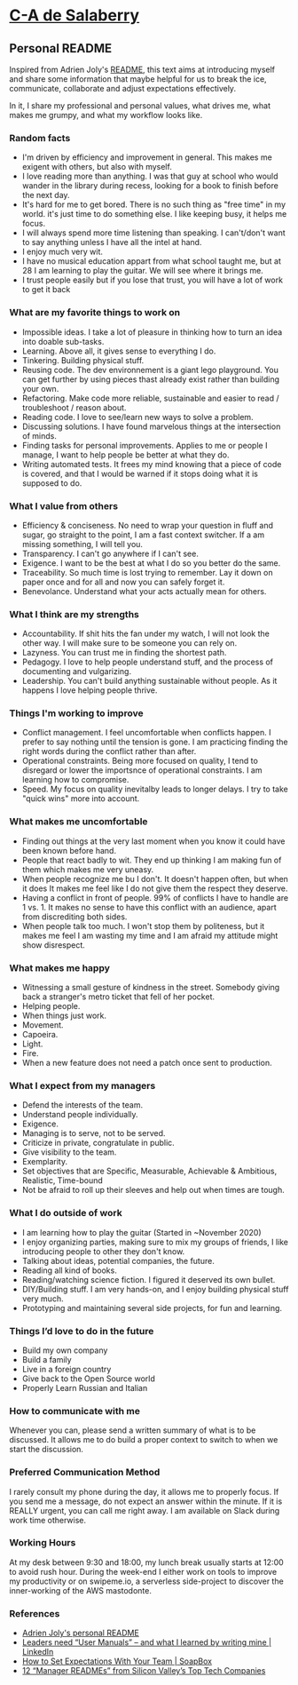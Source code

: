 [C-A de Salaberry](https://cadesalaberry.github.io)
==========

## Personal README

Inspired from Adrien Joly's [README](https://github.com/adrienjoly/adrienjoly.github.com), this text aims at introducing myself and share some information that maybe helpful for us to break the ice, communicate, collaborate and adjust expectations effectively.

In it, I share my professional and personal values, what drives me, what makes me grumpy, and what my workflow looks like.


### Random facts

- I'm driven by efficiency and improvement in general. This makes me exigent with others, but also with myself.
- I love reading more than anything. I was that guy at school who would wander in the library during recess, looking for a book to finish before the next day.
- It's hard for me to get bored. There is no such thing as "free time" in my world. it's just time to do something else. I like keeping busy, it helps me focus.
- I will always spend more time listening than speaking. I can't/don't want to say anything unless I have all the intel at hand.
- I enjoy much very wit.
- I have no musical education appart from what school taught me, but at 28 I am learning to play the guitar. We will see where it brings me.
- I trust people easily but if you lose that trust, you will have a lot of work to get it back 


### What are my favorite things to work on

- Impossible ideas. I take a lot of pleasure in thinking how to turn an idea into doable sub-tasks.
- Learning. Above all, it gives sense to everything I do.
- Tinkering. Building physical stuff.
- Reusing code. The dev environnement is a giant lego playground. You can get further by using pieces thast already exist rather than building your own.
- Refactoring. Make code more reliable, sustainable and easier to read / troubleshoot / reason about.
- Reading code. I love to see/learn new ways to solve a problem.
- Discussing solutions. I have found marvelous things at the intersection of minds.
- Finding tasks for personal improvements. Applies to me or people I manage, I want to help people be better at what they do.
- Writing automated tests. It frees my mind knowing that a piece of code is covered, and that I would be warned if it stops doing what it is supposed to do.


### What I value from others

- Efficiency & conciseness. No need to wrap your question in fluff and sugar, go straight to the point, I am a fast context switcher. If a am missing something, I will tell you.
- Transparency. I can't go anywhere if I can't see. 
- Exigence. I want to be the best at what I do so you better do the same.
- Traceability. So much time is lost trying to remember. Lay it down on paper once and for all and now you can safely forget it.
- Benevolance. Understand what your acts actually mean for others.


### What I think are my strengths

- Accountability. If shit hits the fan under my watch, I will not look the other way. I will make sure to be someone you can rely on.
- Lazyness. You can trust me in finding the shortest path.
- Pedagogy. I love to help people understand stuff, and the process of documenting and vulgarizing.
- Leadership. You can't build anything sustainable without people. As it happens I love helping people thrive.


### Things I'm working to improve

- Conflict management. I feel uncomfortable when conflicts happen. I prefer to say nothing until the tension is gone. I am practicing finding the right words during the conflict rather than after.
- Operational constraints. Being more focused on quality, I tend to disregard or lower the importsnce of operational constraints. I am learning how to compromise.
- Speed. My focus on quality inevitalby leads to longer delays. I try to take "quick wins" more into account.


### What makes me uncomfortable

- Finding out things at the very last moment when you know it could have been known before hand.
- People that react badly to wit. They end up thinking I am making fun of them which makes me very uneasy.
- When people recognize me bu I don't. It doesn't happen often, but when it does It makes me feel like I do not give them the respect they deserve.
- Having a conflict in front of people. 99% of conflicts I have to handle are 1 vs. 1. It makes no sense to have this conflict with an audience, apart from discrediting both sides.
- When people talk too much. I won't stop them by politeness, but it makes me feel I am wasting my time and I am afraid my attitude might show disrespect.


### What makes me happy

- Witnessing a small gesture of kindness in the street. Somebody giving back a stranger's metro ticket that fell of her pocket.
- Helping people.
- When things just work.
- Movement.
- Capoeira.
- Light. 
- Fire.
- When a new feature does not need a patch once sent to production.

### What I expect from my managers

- Defend the interests of the team.
- Understand people individually.
- Exigence.
- Managing is to serve, not to be served.
- Criticize in private, congratulate in public.
- Give visibility to the team.
- Exemplarity.
- Set objectives that are Specific, Measurable, Achievable & Ambitious, Realistic, Time-bound
- Not be afraid to roll up their sleeves and help out when times are tough.


### What I do outside of work

- I am learning how to play the guitar (Started in ~November 2020)
- I enjoy organizing parties, making sure to mix my groups of friends, I like introducing people to other they don't know.
- Talking about ideas, potential companies, the future.
- Reading all kind of books.
- Reading/watching science fiction. I figured it deserved its own bullet.
- DIY/Building stuff. I am very hands-on, and I enjoy building physical stuff very much.
- Prototyping and maintaining several side projects, for fun and learning.


### Things I’d love to do in the future

- Build my own company
- Build a family
- Live in a foreign country
- Give back to the Open Source world
- Properly Learn Russian and Italian


### How to communicate with me

Whenever you can, please send a written summary of what is to be discussed. It allows me to do build a proper context to switch to when we start the discussion.


### Preferred Communication Method

I rarely consult my phone during the day, it allows me to properly focus. If you send me a message, do not expect an answer within the minute.
If it is REALLY urgent, you can call me right away. I am available on Slack during work time otherwise.


### Working Hours

At my desk between 9:30 and 18:00, my lunch break usually starts at 12:00 to avoid rush hour.
During the week-end I either work on tools to improve my productivity or on swipeme.io, a serverless side-project to discover the inner-working of the AWS mastodonte. 


### References

- [Adrien Joly's personal README](https://github.com/adrienjoly/adrienjoly.github.com)
- [Leaders need “User Manuals” – and what I learned by writing mine | LinkedIn](https://www.linkedin.com/pulse/leaders-need-user-manuals-what-i-learned-writing-mine-abby-falik/)
- [How to Set Expectations With Your Team | SoapBox](https://soapboxhq.com/blog/modern-manager-community/how-to-set-expectations-with-your-team)
- [12 “Manager READMEs” from Silicon Valley’s Top Tech Companies](https://hackernoon.com/12-manager-readmes-from-silicon-valleys-top-tech-companies-26588a660afe)